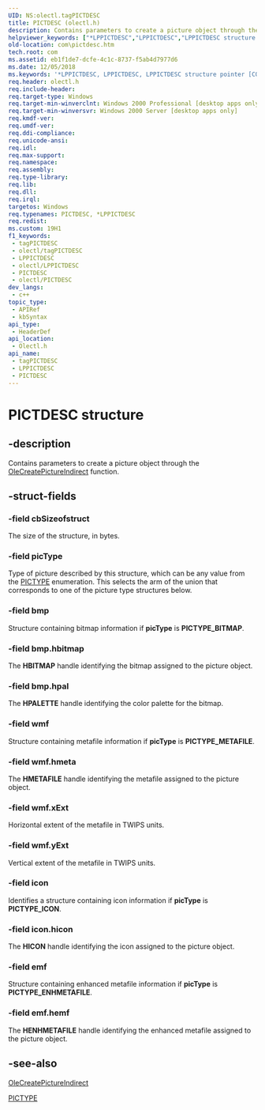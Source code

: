 ```yaml
---
UID: NS:olectl.tagPICTDESC
title: PICTDESC (olectl.h)
description: Contains parameters to create a picture object through the OleCreatePictureIndirect function.
helpviewer_keywords: ["*LPPICTDESC","LPPICTDESC","LPPICTDESC structure pointer [COM]","PICTDESC","PICTDESC structure [COM]","_ctrl_PICTDESC","com.pictdesc","olectl/LPPICTDESC","olectl/PICTDESC"]
old-location: com\pictdesc.htm
tech.root: com
ms.assetid: eb1f1de7-dcfe-4c1c-8737-f5ab4d7977d6
ms.date: 12/05/2018
ms.keywords: '*LPPICTDESC, LPPICTDESC, LPPICTDESC structure pointer [COM], PICTDESC, PICTDESC structure [COM], _ctrl_PICTDESC, com.pictdesc, olectl/LPPICTDESC, olectl/PICTDESC'
req.header: olectl.h
req.include-header: 
req.target-type: Windows
req.target-min-winverclnt: Windows 2000 Professional [desktop apps only]
req.target-min-winversvr: Windows 2000 Server [desktop apps only]
req.kmdf-ver: 
req.umdf-ver: 
req.ddi-compliance: 
req.unicode-ansi: 
req.idl: 
req.max-support: 
req.namespace: 
req.assembly: 
req.type-library: 
req.lib: 
req.dll: 
req.irql: 
targetos: Windows
req.typenames: PICTDESC, *LPPICTDESC
req.redist: 
ms.custom: 19H1
f1_keywords:
 - tagPICTDESC
 - olectl/tagPICTDESC
 - LPPICTDESC
 - olectl/LPPICTDESC
 - PICTDESC
 - olectl/PICTDESC
dev_langs:
 - c++
topic_type:
 - APIRef
 - kbSyntax
api_type:
 - HeaderDef
api_location:
 - Olectl.h
api_name:
 - tagPICTDESC
 - LPPICTDESC
 - PICTDESC
---
```


# PICTDESC structure


## -description

Contains parameters to create a picture object through the <a href="/windows/desktop/api/olectl/nf-olectl-olecreatepictureindirect">OleCreatePictureIndirect</a> function.

## -struct-fields

### -field cbSizeofstruct

The size of the structure, in bytes.

### -field picType

Type of picture described by this structure, which can be any value from the <a href="/windows/desktop/com/pictype-constants">PICTYPE</a> enumeration. This selects the arm of the union that corresponds to one of the picture type structures below.

### -field bmp

Structure containing bitmap information if <b>picType</b> is <b>PICTYPE_BITMAP</b>.

### -field bmp.hbitmap

The <b>HBITMAP</b> handle identifying the bitmap assigned to the picture object.

### -field bmp.hpal

The <b>HPALETTE</b> handle identifying the color palette for the bitmap.

### -field wmf

Structure containing metafile information if <b>picType</b> is <b>PICTYPE_METAFILE</b>.

### -field wmf.hmeta

The <b>HMETAFILE</b> handle identifying the metafile assigned to the picture object.

### -field wmf.xExt

Horizontal extent of the metafile in TWIPS units.

### -field wmf.yExt

Vertical extent of the metafile in TWIPS units.

### -field icon

Identifies a structure containing icon information if <b>picType</b> is <b>PICTYPE_ICON</b>.

### -field icon.hicon

The <b>HICON</b> handle identifying the icon assigned to the picture object.

### -field emf

Structure containing enhanced metafile information if <b>picType</b> is <b>PICTYPE_ENHMETAFILE</b>.

### -field emf.hemf

The <b>HENHMETAFILE</b> handle identifying the enhanced metafile assigned to the picture object.

## -see-also

<a href="/windows/desktop/api/olectl/nf-olectl-olecreatepictureindirect">OleCreatePictureIndirect</a>



<a href="/windows/desktop/com/pictype-constants">PICTYPE</a>

